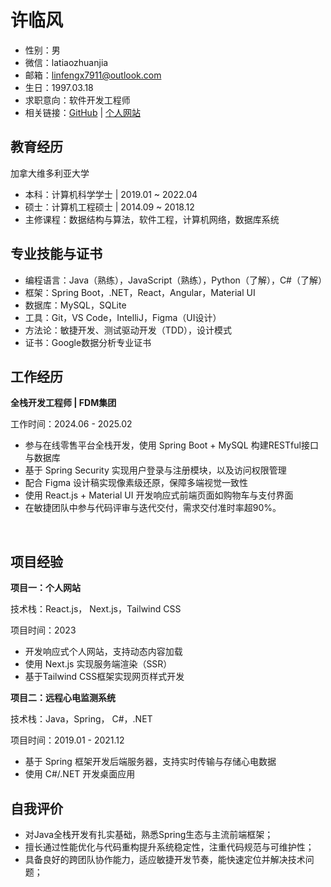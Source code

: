 <link rel="stylesheet" href="font.css">

# 许临风

- 性别：男
- 微信：latiaozhuanjia
- 邮箱：linfengx7911@outlook.com
- 生日：1997.03.18
- 求职意向：软件开发工程师
- 相关链接：[GitHub](https://github.com/whiskey711) |
[个人网站](https://my-portfolio-website-whiskey711.vercel.app/)




## 教育经历
加拿大维多利亚大学
- 本科：计算机科学学士 | 2019.01 ~ 2022.04
- 硕士：计算机工程硕士 | 2014.09 ~ 2018.12
- 主修课程：数据结构与算法，软件工程，计算机网络，数据库系统

## 专业技能与证书
- 编程语言：Java（熟练），JavaScript（熟练），Python（了解），C#（了解）
- 框架：Spring Boot，.NET，React，Angular，Material UI
- 数据库：MySQL，SQLite
- 工具：Git，VS Code，IntelliJ，Figma（UI设计）
- 方法论：敏捷开发、测试驱动开发（TDD），设计模式
- 证书：Google数据分析专业证书

## 工作经历
**全栈开发工程师 | FDM集团**

工作时间：2024.06 - 2025.02

- 参与在线零售平台全栈开发，使用 Spring Boot + MySQL 构建RESTful接口与数据库
- 基于 Spring Security 实现用户登录与注册模块，以及访问权限管理
- 配合 Figma 设计稿实现像素级还原，保障多端视觉一致性
- 使用 React.js + Material UI 开发响应式前端页面如购物车与支付界面
- 在敏捷团队中参与代码评审与迭代交付，需求交付准时率超90%。

<div style="page-break-after: always; visibility: hidden"> 
\pagebreak 
</div>


## 项目经验
**项目一：个人网站**

技术栈：React.js， Next.js，Tailwind CSS 

项目时间：2023

- 开发响应式个人网站，支持动态内容加载
- 使用 Next.js 实现服务端渲染（SSR）
- 基于Tailwind CSS框架实现网页样式开发

**项目二：远程心电监测系统**

技术栈：Java，Spring， C#，.NET

项目时间：2019.01 - 2021.12

- 基于 Spring 框架开发后端服务器，支持实时传输与存储心电数据
- 使用 C#/.NET 开发桌面应用

## 自我评价
- 对Java全栈开发有扎实基础，熟悉Spring生态与主流前端框架；
- 擅长通过性能优化与代码重构提升系统稳定性，注重代码规范与可维护性；
- 具备良好的跨团队协作能力，适应敏捷开发节奏，能快速定位并解决技术问题；


